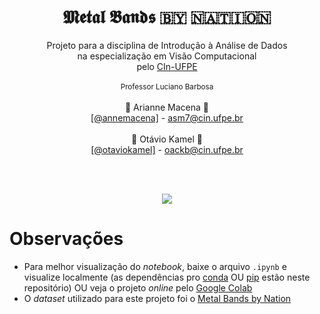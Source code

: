 <br />
<div align="center">
  <h1>𝕸𝖊𝖙𝖆𝖑 𝕭𝖆𝖓𝖉𝖘 🇧​​​​​🇾​​​​​ 🇳​​​​​🇦​​​​​🇹​​​​​🇮​​​​​🇴​​​​​🇳​​​​​</h1>
  Projeto para a disciplina de Introdução à Análise de Dados<br /> na especialização em Visão Computacional<br />pelo <a href="https://cin.ufpe.br/">CIn-UFPE</a><br /><br />
  <small>Professor Luciano Barbosa</small><br /><br />
  🤘 Arianne Macena 🤘<br /><a href="https://github.com/annemacena">[@annemacena]</a> - <a href="mailto:asm7@cin.ufpe.br">asm7@cin.ufpe.br</a> <br /><br />
  🤘 Otávio Kamel 🤘<br /><a href="https://github.com/otaviokamel">[@otaviokamel]</a> - <a href="mailto:oackb@cin.ufpe.br">oackb@cin.ufpe.br</a>
</div>

<br /><br />
<p align="center">
    <img src="https://media.giphy.com/media/XcLpNX8NFvhAc/giphy.gif">
</p>

<h1></h1>

# Observações

- Para melhor visualização do _notebook_, baixe o arquivo `.ipynb` e visualize localmente (as dependências pro [conda](https://github.com/otaviokamel/projeto_introducao_analise_de_dados/blob/main/requirements_conda.txt) OU [pip](https://github.com/otaviokamel/projeto_introducao_analise_de_dados/blob/main/requirements_pip.txt) estão neste repositório) OU veja o projeto _online_ pelo [Google Colab](https://colab.research.google.com/drive/123OunGaQaxAUq4PPm0ArWlbsIdW7bFgk?usp=sharing)
- O _dataset_ utilizado para este projeto foi o [Metal Bands by Nation](https://www.kaggle.com/mrpantherson/metal-by-nation)
